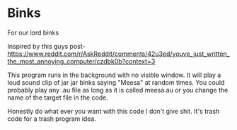 # Binks
For our lord binks

Inspired by this guys post- 
https://www.reddit.com/r/AskReddit/comments/42u3ed/youve_just_written_the_most_annoying_computer/czdbk0b?context=3

This program runs in the background with no visible window. It will play a loud sound clip of jar jar binks saying "Meesa" at random times.
You could probably play any .au file as long as it is called meesa.au or you change the name of the target file in the code. 



Honestly do what ever you want with this code I don't give shit. It's trash code for a trash program idea. 
